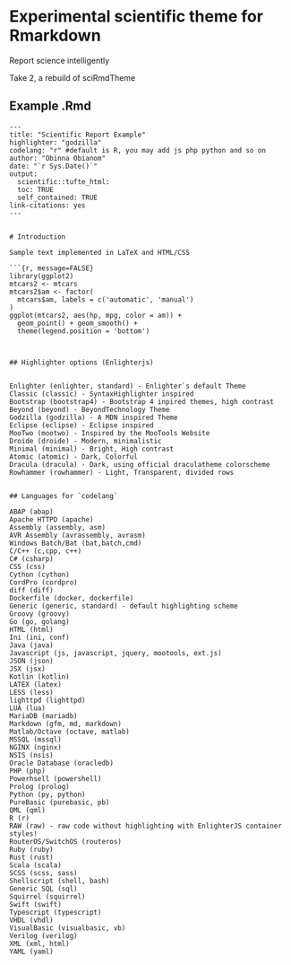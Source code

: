 # Experimental scientific theme for Rmarkdown
Report science intelligently

Take 2, a rebuild of sciRmdTheme


## Example .Rmd
```
---
title: "Scientific Report Example"
highlighter: "godzilla" 
codelang: "r" #default is R, you may add js php python and so on
author: "Obinna Obianom"
date: "`r Sys.Date()`"
output:
  scientific::tufte_html: 
  toc: TRUE
  self_contained: TRUE
link-citations: yes
---


# Introduction

Sample text implemented in LaTeX and HTML/CSS

```{r, message=FALSE}
library(ggplot2)
mtcars2 <- mtcars
mtcars2$am <- factor(
  mtcars$am, labels = c('automatic', 'manual')
)
ggplot(mtcars2, aes(hp, mpg, color = am)) +
  geom_point() + geom_smooth() +
  theme(legend.position = 'bottom')
```

```


## Highlighter options (Enlighterjs)


Enlighter (enlighter, standard) - Enlighter`s default Theme
Classic (classic) - SyntaxHighlighter inspired
Bootstrap (bootstrap4) - Bootstrap 4 inpired themes, high contrast
Beyond (beyond) - BeyondTechnology Theme
Godzilla (godzilla) - A MDN inspired Theme
Eclipse (eclipse) - Eclipse inspired
MooTwo (mootwo) - Inspired by the MooTools Website
Droide (droide) - Modern, minimalistic
Minimal (minimal) - Bright, High contrast
Atomic (atomic) - Dark, Colorful
Dracula (dracula) - Dark, using official draculatheme colorscheme
Rowhammer (rowhammer) - Light, Transparent, divided rows


## Languages for `codelang`

ABAP (abap)
Apache HTTPD (apache)
Assembly (assembly, asm)
AVR Assembly (avrassembly, avrasm)
Windows Batch/Bat (bat,batch,cmd)
C/C++ (c,cpp, c++)
C# (csharp)
CSS (css)
Cython (cython)
CordPro (cordpro)
diff (diff)
Dockerfile (docker, dockerfile)
Generic (generic, standard) - default highlighting scheme
Groovy (groovy)
Go (go, golang)
HTML (html)
Ini (ini, conf)
Java (java)
Javascript (js, javascript, jquery, mootools, ext.js)
JSON (json)
JSX (jsx)
Kotlin (kotlin)
LATEX (latex)
LESS (less)
lighttpd (lighttpd)
LUA (lua)
MariaDB (mariadb)
Markdown (gfm, md, markdown)
Matlab/Octave (octave, matlab)
MSSQL (mssql)
NGINX (nginx)
NSIS (nsis)
Oracle Database (oracledb)
PHP (php)
Powerhsell (powershell)
Prolog (prolog)
Python (py, python)
PureBasic (purebasic, pb)
QML (qml)
R (r)
RAW (raw) - raw code without highlighting with EnlighterJS container styles!
RouterOS/SwitchOS (routeros)
Ruby (ruby)
Rust (rust)
Scala (scala)
SCSS (scss, sass)
Shellscript (shell, bash)
Generic SQL (sql)
Squirrel (squirrel)
Swift (swift)
Typescript (typescript)
VHDL (vhdl)
VisualBasic (visualbasic, vb)
Verilog (verilog)
XML (xml, html)
YAML (yaml)

